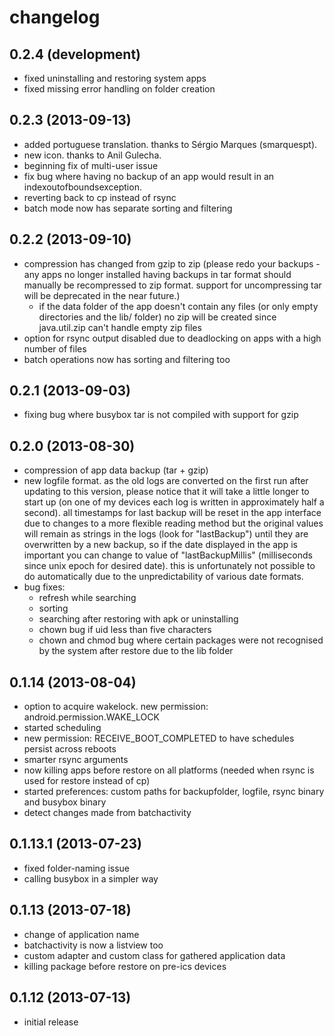 changelog
=========

0.2.4 (development)
------------------
 * fixed uninstalling and restoring system apps
 * fixed missing error handling on folder creation

0.2.3 (2013-09-13)
------------------
 * added portuguese translation. thanks to Sérgio Marques (smarquespt).
 * new icon. thanks to Anil Gulecha.
 * beginning fix of multi-user issue
 * fix bug where having no backup of an app would result in an indexoutofboundsexception.
 * reverting back to cp instead of rsync
 * batch mode now has separate sorting and filtering
 
0.2.2 (2013-09-10)
-------------------
 * compression has changed from gzip to zip (please redo your backups - any apps no longer installed having backups in tar format should manually be recompressed to zip format. support for uncompressing tar will be deprecated in the near future.) 
    * if the data folder of the app doesn't contain any files (or only empty directories and the lib/ folder) no zip will be created since java.util.zip can't handle empty zip files
 * option for rsync output disabled due to deadlocking on apps with a high number of files
 * batch operations now has sorting and filtering too
 
0.2.1 (2013-09-03)
------------------
 * fixing bug where busybox tar is not compiled with support for gzip

0.2.0 (2013-08-30)
--------------------
 * compression of app data backup (tar + gzip)
 * new logfile format. as the old logs are converted on the first run after updating to this version, please notice that it will take a little longer to start up (on one of my devices each log is written in approximately half a second). all timestamps for last backup will be reset in the app interface due to changes to a more flexible reading method but the original values will remain as strings in the logs (look for "lastBackup") until they are overwritten by a new backup, so if the date displayed in the app is important you can change to value of "lastBackupMillis" (milliseconds since unix epoch for desired date). this is unfortunately not possible to do automatically due to the unpredictability of various date formats.
 * bug fixes:
    * refresh while searching
    * sorting 
    * searching after restoring with apk or uninstalling
    * chown bug if uid less than five characters
    * chown and chmod bug where certain packages were not recognised by the system after restore due to the lib folder  

0.1.14 (2013-08-04)
--------------------
 * option to acquire wakelock. new permission: android.permission.WAKE_LOCK
 * started scheduling
 * new permission: RECEIVE_BOOT_COMPLETED to have schedules persist across reboots
 * smarter rsync arguments
 * now killing apps before restore on all platforms (needed when rsync is used for restore instead of cp)
 * started preferences: custom paths for backupfolder, logfile, rsync binary and busybox binary
 * detect changes made from batchactivity
 
0.1.13.1 (2013-07-23)
--------------------
 * fixed folder-naming issue
 * calling busybox in a simpler way
 
0.1.13 (2013-07-18)
------------------
 * change of application name
 * batchactivity is now a listview too
 * custom adapter and custom class for gathered application data
 * killing package before restore on pre-ics devices

0.1.12 (2013-07-13)
------------------
 * initial release
